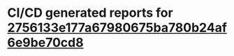 # CI/CD generated reports for [2756133e177a67980675ba780b24af6e9be70cd8](https://github.com/hydephp/develop/commit/2756133e177a67980675ba780b24af6e9be70cd8)
